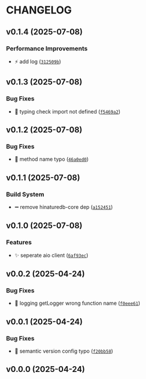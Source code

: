 # CHANGELOG


## v0.1.4 (2025-07-08)

### Performance Improvements

- :zap: add log
  ([`312509b`](https://github.com/simulacraliasing/hinaturedb-client/commit/312509bcdbbdc86ecb8b6cbdc777903e5cb823f2))


## v0.1.3 (2025-07-08)

### Bug Fixes

- :bug: typing check import not defined
  ([`f5469a2`](https://github.com/simulacraliasing/hinaturedb-client/commit/f5469a29c488de5bc1345b4bceb36a22bccbcaec))


## v0.1.2 (2025-07-08)

### Bug Fixes

- :bug: method name typo
  ([`46a0ed0`](https://github.com/simulacraliasing/hinaturedb-client/commit/46a0ed06d77b9358869f3a04f40725a96455c928))


## v0.1.1 (2025-07-08)

### Build System

- :heavy_minus_sign: remove hinaturedb-core dep
  ([`a152451`](https://github.com/simulacraliasing/hinaturedb-client/commit/a15245117aff6f9d3a5bdd9c4d844111612b50ff))


## v0.1.0 (2025-07-08)

### Features

- :sparkles: seperate aio client
  ([`6af93ec`](https://github.com/simulacraliasing/hinaturedb-client/commit/6af93ec1792876762ca68b64a12724811bf09bd9))


## v0.0.2 (2025-04-24)

### Bug Fixes

- :bug: logging getLogger wrong function name
  ([`f0eee61`](https://github.com/simulacraliasing/hinaturedb-client/commit/f0eee610141861b7451c0e9218bfdae235059be9))


## v0.0.1 (2025-04-24)

### Bug Fixes

- :bug: semantic version config typo
  ([`f20bb58`](https://github.com/simulacraliasing/hinaturedb-client/commit/f20bb5824246226b902c30a4050ce7f03b71047a))


## v0.0.0 (2025-04-24)
